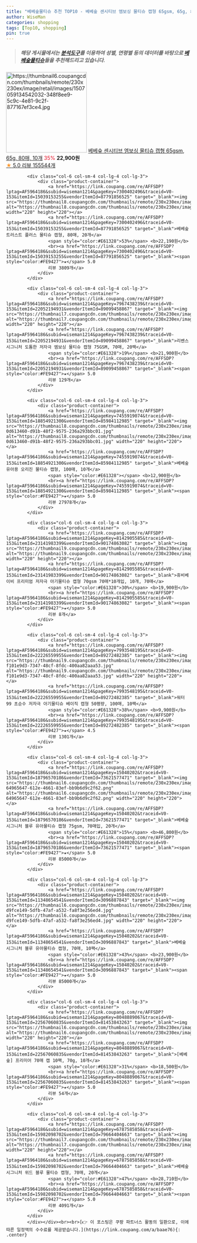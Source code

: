 ```yaml
---
title: "베베숲물티슈 추천 TOP10 - 베베숲 센시티브 엠보싱 물티슈 캡형 65gsm, 65g, 80매, 10개"
author: WiseMan
categories: shopping
tags: [Top10, shopping]
pin: true
---
```


> ##### 해당 게시물에서는 [**분석도구**](https://itemscout.io/)를 이용하여 **성별**, **연령별** 등의 데이터를 바탕으로 [**베베숲물티슈**](https://link.coupang.com/a/baae76)들을 추천해드리고 있습니다.
<div class="container"><div class="row">
            <div class="col-6 col-sm-4 col-lg-4 col-lg-3">
                <div class="product-container">
                    <a href="https://link.coupang.com/re/AFFSDP?lptag=AF5964186&subid=wiseman1214&pageKey=4326590246&traceid=V0-153&itemId=17303790543&vendorItemId=3000125196" target="_blank"><img src="https://thumbnail6.coupangcdn.com/thumbnails/remote/230x230ex/image/retail/images/1507059134542032-348f8ee9-5c9c-4e81-9c2f-877167ef3ce4.jpg" alt="https://thumbnail6.coupangcdn.com/thumbnails/remote/230x230ex/image/retail/images/1507059134542032-348f8ee9-5c9c-4e81-9c2f-877167ef3ce4.jpg" width="220" height="220"></a>
                    <a href="https://link.coupang.com/re/AFFSDP?lptag=AF5964186&subid=wiseman1214&pageKey=4326590246&traceid=V0-153&itemId=17303790543&vendorItemId=3000125196" target="_blank">베베숲 센시티브 엠보싱 물티슈 캡형 65gsm, 65g, 80매, 10개</a>
                    <span style="color:#E61328">35%</span> <b>22,900원</b>
                    <br><a href="https://link.coupang.com/re/AFFSDP?lptag=AF5964186&subid=wiseman1214&pageKey=4326590246&traceid=V0-153&itemId=17303790543&vendorItemId=3000125196" target="_blank"><span style="color:#FE9427">★</span> 5.0
                    리뷰 155544개</a>
                </div>
            </div>
            
            <div class="col-6 col-sm-4 col-lg-4 col-lg-3">
                <div class="product-container">
                    <a href="https://link.coupang.com/re/AFFSDP?lptag=AF5964186&subid=wiseman1214&pageKey=7300402496&traceid=V0-153&itemId=15039153255&vendorItemId=87791856525" target="_blank"><img src="https://thumbnail8.coupangcdn.com/thumbnails/remote/230x230ex/image/vendor_inventory/d18e/066b1e7211c292d814929b96a05a6e1e6ab60a0fe5258d4942b12614deed.jpeg" alt="https://thumbnail8.coupangcdn.com/thumbnails/remote/230x230ex/image/vendor_inventory/d18e/066b1e7211c292d814929b96a05a6e1e6ab60a0fe5258d4942b12614deed.jpeg" width="220" height="220"></a>
                    <a href="https://link.coupang.com/re/AFFSDP?lptag=AF5964186&subid=wiseman1214&pageKey=7300402496&traceid=V0-153&itemId=15039153255&vendorItemId=87791856525" target="_blank">베베숲 트러스트 플러스 물티슈 캡형, 80매, 20개</a>
                    <span style="color:#E61328">53%</span> <b>22,190원</b>
                    <br><a href="https://link.coupang.com/re/AFFSDP?lptag=AF5964186&subid=wiseman1214&pageKey=7300402496&traceid=V0-153&itemId=15039153255&vendorItemId=87791856525" target="_blank"><span style="color:#FE9427">★</span> 5.0
                    리뷰 3809개</a>
                </div>
            </div>
            
            <div class="col-6 col-sm-4 col-lg-4 col-lg-3">
                <div class="product-container">
                    <a href="https://link.coupang.com/re/AFFSDP?lptag=AF5964186&subid=wiseman1214&pageKey=7967438239&traceid=V0-153&itemId=22052194931&vendorItemId=89099458867" target="_blank"><img src="https://thumbnail7.coupangcdn.com/thumbnails/remote/230x230ex/image/rs_quotation_api/apxgwtjg/6c5e0507b8484466b708574908df047d.jpg" alt="https://thumbnail7.coupangcdn.com/thumbnails/remote/230x230ex/image/rs_quotation_api/apxgwtjg/6c5e0507b8484466b708574908df047d.jpg" width="220" height="220"></a>
                    <a href="https://link.coupang.com/re/AFFSDP?lptag=AF5964186&subid=wiseman1214&pageKey=7967438239&traceid=V0-153&itemId=22052194931&vendorItemId=89099458867" target="_blank">리벤스 시그니처 도톰한 저자극 엠보싱 물티슈 캡형 75GSM, 70매, 20팩</a>
                    <span style="color:#E61328">19%</span> <b>21,900원</b>
                    <br><a href="https://link.coupang.com/re/AFFSDP?lptag=AF5964186&subid=wiseman1214&pageKey=7967438239&traceid=V0-153&itemId=22052194931&vendorItemId=89099458867" target="_blank"><span style="color:#FE9427">★</span> 5.0
                    리뷰 129개</a>
                </div>
            </div>
            
            <div class="col-6 col-sm-4 col-lg-4 col-lg-3">
                <div class="product-container">
                    <a href="https://link.coupang.com/re/AFFSDP?lptag=AF5964186&subid=wiseman1214&pageKey=7455919074&traceid=V0-153&itemId=18854921300&vendorItemId=85984112985" target="_blank"><img src="https://thumbnail8.coupangcdn.com/thumbnails/remote/230x230ex/image/retail/images/3122388985357099-0d613460-d91b-48f2-9575-236a293bbc01.jpg" alt="https://thumbnail8.coupangcdn.com/thumbnails/remote/230x230ex/image/retail/images/3122388985357099-0d613460-d91b-48f2-9575-236a293bbc01.jpg" width="220" height="220"></a>
                    <a href="https://link.coupang.com/re/AFFSDP?lptag=AF5964186&subid=wiseman1214&pageKey=7455919074&traceid=V0-153&itemId=18854921300&vendorItemId=85984112985" target="_blank">베베숲 유아용 오리진 물티슈 캡형, 100매, 10개</a>
                    <span style="color:#E61328"></span> <b>12,900원</b>
                    <br><a href="https://link.coupang.com/re/AFFSDP?lptag=AF5964186&subid=wiseman1214&pageKey=7455919074&traceid=V0-153&itemId=18854921300&vendorItemId=85984112985" target="_blank"><span style="color:#FE9427">★</span> 5.0
                    리뷰 27978개</a>
                </div>
            </div>
            
            <div class="col-6 col-sm-4 col-lg-4 col-lg-3">
                <div class="product-container">
                    <a href="https://link.coupang.com/re/AFFSDP?lptag=AF5964186&subid=wiseman1214&pageKey=8142905585&traceid=V0-153&itemId=23141983399&vendorItemId=90174863082" target="_blank"><img src="https://thumbnail9.coupangcdn.com/thumbnails/remote/230x230ex/image/vendor_inventory/be8b/c5355e20ac29a43a7025943ee4dc23ebb1ea61831dfdc1789af97f18965a.jpg" alt="https://thumbnail9.coupangcdn.com/thumbnails/remote/230x230ex/image/vendor_inventory/be8b/c5355e20ac29a43a7025943ee4dc23ebb1ea61831dfdc1789af97f18965a.jpg" width="220" height="220"></a>
                    <a href="https://link.coupang.com/re/AFFSDP?lptag=AF5964186&subid=wiseman1214&pageKey=8142905585&traceid=V0-153&itemId=23141983399&vendorItemId=90174863082" target="_blank">휴비베이비 프리미엄 저자극 아기물티슈 캡형 70gsm 70매*10개입, 10개, 70매</a>
                    <span style="color:#E61328">30%</span> <b>19,900원</b>
                    <br><a href="https://link.coupang.com/re/AFFSDP?lptag=AF5964186&subid=wiseman1214&pageKey=8142905585&traceid=V0-153&itemId=23141983399&vendorItemId=90174863082" target="_blank"><span style="color:#FE9427">★</span> 5.0
                    리뷰 8개</a>
                </div>
            </div>
            
            <div class="col-6 col-sm-4 col-lg-4 col-lg-3">
                <div class="product-container">
                    <a href="https://link.coupang.com/re/AFFSDP?lptag=AF5964186&subid=wiseman1214&pageKey=7993548195&traceid=V0-153&itemId=22226559955&vendorItemId=89272482385" target="_blank"><img src="https://thumbnail9.coupangcdn.com/thumbnails/remote/230x230ex/image/retail/images/1579902847980168-f101e9d3-7347-48cf-8fdc-400aa82aaa53.jpg" alt="https://thumbnail9.coupangcdn.com/thumbnails/remote/230x230ex/image/retail/images/1579902847980168-f101e9d3-7347-48cf-8fdc-400aa82aaa53.jpg" width="220" height="220"></a>
                    <a href="https://link.coupang.com/re/AFFSDP?lptag=AF5964186&subid=wiseman1214&pageKey=7993548195&traceid=V0-153&itemId=22226559955&vendorItemId=89272482385" target="_blank">워터 99 초순수 저자극 아기물티슈 베이직 캡형 50평량, 100매, 10팩</a>
                    <span style="color:#E61328">38%</span> <b>9,900원</b>
                    <br><a href="https://link.coupang.com/re/AFFSDP?lptag=AF5964186&subid=wiseman1214&pageKey=7993548195&traceid=V0-153&itemId=22226559955&vendorItemId=89272482385" target="_blank"><span style="color:#FE9427">★</span> 4.5
                    리뷰 1301개</a>
                </div>
            </div>
            
            <div class="col-6 col-sm-4 col-lg-4 col-lg-3">
                <div class="product-container">
                    <a href="https://link.coupang.com/re/AFFSDP?lptag=AF5964186&subid=wiseman1214&pageKey=15040202&traceid=V0-153&itemId=18796570186&vendorItemId=73621577471" target="_blank"><img src="https://thumbnail6.coupangcdn.com/thumbnails/remote/230x230ex/image/retail/images/1923981540175628-64965647-612e-4661-83ef-bb9b6d9c2f62.png" alt="https://thumbnail6.coupangcdn.com/thumbnails/remote/230x230ex/image/retail/images/1923981540175628-64965647-612e-4661-83ef-bb9b6d9c2f62.png" width="220" height="220"></a>
                    <a href="https://link.coupang.com/re/AFFSDP?lptag=AF5964186&subid=wiseman1214&pageKey=15040202&traceid=V0-153&itemId=18796570186&vendorItemId=73621577471" target="_blank">베베숲 시그니처 블루 유아물티슈 캡형 75gsm, 70매입, 20개</a>
                    <span style="color:#E61328">15%</span> <b>46,800원</b>
                    <br><a href="https://link.coupang.com/re/AFFSDP?lptag=AF5964186&subid=wiseman1214&pageKey=15040202&traceid=V0-153&itemId=18796570186&vendorItemId=73621577471" target="_blank"><span style="color:#FE9427">★</span> 5.0
                    리뷰 85000개</a>
                </div>
            </div>
            
            <div class="col-6 col-sm-4 col-lg-4 col-lg-3">
                <div class="product-container">
                    <a href="https://link.coupang.com/re/AFFSDP?lptag=AF5964186&subid=wiseman1214&pageKey=15040202&traceid=V0-153&itemId=11348654541&vendorItemId=3096887843" target="_blank"><img src="https://thumbnail6.coupangcdn.com/thumbnails/remote/230x230ex/image/retail/images/4376172412418215-d9fce149-5dfb-47af-a532-fa8f3e256ed4.jpg" alt="https://thumbnail6.coupangcdn.com/thumbnails/remote/230x230ex/image/retail/images/4376172412418215-d9fce149-5dfb-47af-a532-fa8f3e256ed4.jpg" width="220" height="220"></a>
                    <a href="https://link.coupang.com/re/AFFSDP?lptag=AF5964186&subid=wiseman1214&pageKey=15040202&traceid=V0-153&itemId=11348654541&vendorItemId=3096887843" target="_blank">베베숲 시그니처 블루 유아물티슈 캡형, 70매, 10팩</a>
                    <span style="color:#E61328">43%</span> <b>23,900원</b>
                    <br><a href="https://link.coupang.com/re/AFFSDP?lptag=AF5964186&subid=wiseman1214&pageKey=15040202&traceid=V0-153&itemId=11348654541&vendorItemId=3096887843" target="_blank"><span style="color:#FE9427">★</span> 5.0
                    리뷰 85000개</a>
                </div>
            </div>
            
            <div class="col-6 col-sm-4 col-lg-4 col-lg-3">
                <div class="product-container">
                    <a href="https://link.coupang.com/re/AFFSDP?lptag=AF5964186&subid=wiseman1214&pageKey=8048889067&traceid=V0-153&itemId=22567060835&vendorItemId=81453843263" target="_blank"><img src="https://thumbnail6.coupangcdn.com/thumbnails/remote/230x230ex/image/vendor_inventory/fca7/5a5540f4d6051a44dd5c3641968c97947e0cafed0f7ade4132f016e1d2cc.jpg" alt="https://thumbnail6.coupangcdn.com/thumbnails/remote/230x230ex/image/vendor_inventory/fca7/5a5540f4d6051a44dd5c3641968c97947e0cafed0f7ade4132f016e1d2cc.jpg" width="220" height="220"></a>
                    <a href="https://link.coupang.com/re/AFFSDP?lptag=AF5964186&subid=wiseman1214&pageKey=8048889067&traceid=V0-153&itemId=22567060835&vendorItemId=81453843263" target="_blank">[베베숲] 프리미어 70매 캡 10팩, 70g, 10개</a>
                    <span style="color:#E61328">31%</span> <b>18,500원</b>
                    <br><a href="https://link.coupang.com/re/AFFSDP?lptag=AF5964186&subid=wiseman1214&pageKey=8048889067&traceid=V0-153&itemId=22567060835&vendorItemId=81453843263" target="_blank"><span style="color:#FE9427">★</span> 5.0
                    리뷰 54개</a>
                </div>
            </div>
            
            <div class="col-6 col-sm-4 col-lg-4 col-lg-3">
                <div class="product-container">
                    <a href="https://link.coupang.com/re/AFFSDP?lptag=AF5964186&subid=wiseman1214&pageKey=6787585858&traceid=V0-153&itemId=15982098702&vendorItemId=79664404663" target="_blank"><img src="https://thumbnail7.coupangcdn.com/thumbnails/remote/230x230ex/image/vendor_inventory/a85e/3f1df4ff719e22c70329a6af77b270f94e53b3b85458d4b833ecad08296c.jpg" alt="https://thumbnail7.coupangcdn.com/thumbnails/remote/230x230ex/image/vendor_inventory/a85e/3f1df4ff719e22c70329a6af77b270f94e53b3b85458d4b833ecad08296c.jpg" width="220" height="220"></a>
                    <a href="https://link.coupang.com/re/AFFSDP?lptag=AF5964186&subid=wiseman1214&pageKey=6787585858&traceid=V0-153&itemId=15982098702&vendorItemId=79664404663" target="_blank">베베숲 시그니처 위드 블루 물티슈 캡형, 70매, 20개</a>
                    <span style="color:#E61328">47%</span> <b>28,710원</b>
                    <br><a href="https://link.coupang.com/re/AFFSDP?lptag=AF5964186&subid=wiseman1214&pageKey=6787585858&traceid=V0-153&itemId=15982098702&vendorItemId=79664404663" target="_blank"><span style="color:#FE9427">★</span> 5.0
                    리뷰 4091개</a>
                </div>
            </div>
            </div></div><br><br>[👉 이 포스팅은 쿠팡 파트너스 활동의 일환으로, 이에 따른 일정액의 수수료를 제공받습니다.](https://link.coupang.com/a/baae76){: .center}
